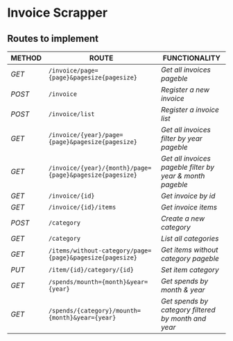 # Invoice Scrapper

## Routes to implement

| METHOD | ROUTE | FUNCTIONALITY |
| ------- | ----- | ------------- |
| *GET* | ```/invoice/page={page}&pagesize{pagesize}``` | _Get all invoices pageble_ |
| *POST* | ```/invoice``` | _Register a new invoice_ |
| *POST* | ```/invoice/list``` | _Register a invoice list_ |
| *GET* | ```/invoice/{year}/page={page}&pagesize{pagesize}``` | _Get all invoices filter by year pageble_ |
| *GET* |  ```/invoice/{year}/{month}/page={page}&pagesize{pagesize}``` | _Get all invoices pageble filter by year & month pageble_ |
| *GET* | ```/invoice/{id}``` | _Get invoice by id_ |
| *GET* | ```/invoice/{id}/items``` | _Get invoice items_ |
| *POST* | ```/category``` | _Create a new category_ |
| *GET* | ```/category``` | _List all categories_ |
| *GET* | ```/items/without-category/page={page}&pagesize{pagesize}```| _Get items without category pageble_ |
| *PUT* | ```/item/{id}/category/{id}``` | _Set item category_ |
| *GET* | ```/spends/mounth={month}&year={year}``` | _Get spends by month &  year_ |
| *GET* | ```/spends/{category}/mounth={month}&year={year}``` | _Get spends by category filtered by month and year_ |
